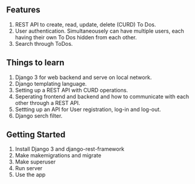 ## Features
1. REST API to create, read, update, delete (CURD) To Dos.
2. User authentication. Simultaneousely can have multiple users, each having their own To Dos hidden from each other.
3. Search through ToDos.


## Things to learn
1. Django 3 for web backend and serve on local network.
1. Django templating language.
2. Setting up a REST API with CURD operations.
3. Seperating frontend and backend and how to communicate with each other through a REST API.
4. Settting up an API for User registration, log-in and log-out.
5. Django serch filter.


## Getting Started
1. Install Django 3 and django-rest-framework
2. Make makemigrations and migrate
3. Make superuser
4. Run server
5. Use the app
